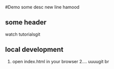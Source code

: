 #Demo
some desc
new line hamood

## some header
watch tutorialsgit 

## local development 
1. open index.html in your browser
2....
uuuugit br